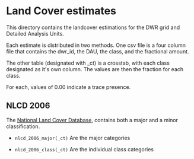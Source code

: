 # Land Cover estimates

This directory contains the landcover estimations for the DWR grid and
Detailed Analysis Units.

Each estimate is distributed in two methods. One csv file is a four
column file that contains the dwr_id, the DAU, the class, and the
fractional amount.

The other table (designated with _ct) is a crosstab, with each class
designated as it's own column.  The values are then the fraction for
each class.

For each, values of 0.00 indicate a trace presence.

## NLCD 2006

The [National Land Cover Database](http://www.mrlc.gov/nlcd2006.php),
contains both a major and a minor classification.

* ```nlcd_2006_major(_ct)``` Are the major categories

* ```nlcd_2006_class(_ct)``` Are the individual class categories
